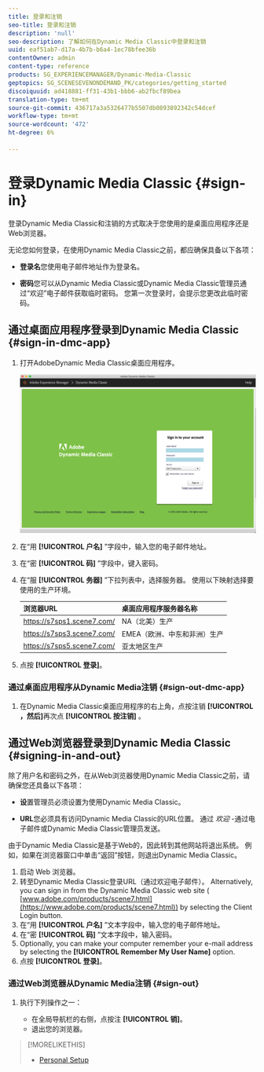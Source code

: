 ```yaml
---
title: 登录和注销
seo-title: 登录和注销
description: 'null'
seo-description: 了解如何在Dynamic Media Classic中登录和注销
uuid: eaf51ab7-d17a-4b7b-b6a4-1ec78bfee36b
contentOwner: admin
content-type: reference
products: SG_EXPERIENCEMANAGER/Dynamic-Media-Classic
geptopics: SG_SCENESEVENONDEMAND_PK/categories/getting_started
discoiquuid: ad418881-ff31-43b1-bbb6-ab2fbcf89bea
translation-type: tm+mt
source-git-commit: 436717a3a5326477b5507db0893892342c54dcef
workflow-type: tm+mt
source-wordcount: '472'
ht-degree: 6%

---
```



<!-- UPDATE THIS TOPIC AFTER DECEMBER 31, 2020!!!!! -->

# 登录Dynamic Media Classic {#sign-in}

登录Dynamic Media Classic和注销的方式取决于您使用的是桌面应用程序还是Web浏览器。

无论您如何登录，在使用Dynamic Media Classic之前，都应确保具备以下各项：

* **登录名**&#x200B;您使用电子邮件地址作为登录名。

* **密码**&#x200B;您可以从Dynamic Media Classic或Dynamic Media Classic管理员通过“欢迎”电子邮件获取临时密码。 您第一次登录时，会提示您更改此临时密码。

## 通过桌面应用程序登录到Dynamic Media Classic {#sign-in-dmc-app}

1. 打开AdobeDynamic Media Classic桌面应用程序。

   ![Dynamic Media Classic登录](/help/assets/dmclassic-login1.png)

1. 在“用 **[!UICONTROL 户名]** ”字段中，输入您的电子邮件地址。
1. 在“密 **[!UICONTROL 码]** ”字段中，键入密码。
1. 在“服 **[!UICONTROL 务器]** ”下拉列表中，选择服务器。
使用以下映射选择要使用的生产环境。

   | 浏览器URL | 桌面应用程序服务器名称 |
   |---|---|
   | https://s7sps1.scene7.com/ | NA（北美）生产 |
   | https://s7sps3.scene7.com/ | EMEA（欧洲、中东和非洲）生产 |
   | https://s7sps5.scene7.com/ | 亚太地区生产 |

1. 点按 **[!UICONTROL 登录]**。

### 通过桌面应用程序从Dynamic Media注销 {#sign-out-dmc-app}

1. 在Dynamic Media Classic桌面应用程序的右上角，点按注销 **[!UICONTROL ，然后]**&#x200B;再次点 **[!UICONTROL 按注销]** 。

## 通过Web浏览器登录到Dynamic Media Classic {#signing-in-and-out}

除了用户名和密码之外，在从Web浏览器使用Dynamic Media Classic之前，请确保您还具备以下各项：

* **设**&#x200B;置管理员必须设置为使用Dynamic Media Classic。

* **URL**&#x200B;您必须具有访问Dynamic Media Classic的URL位置。 通过 
*欢迎* -通过电子邮件或Dynamic Media Classic管理员发送。

由于Dynamic Media Classic是基于Web的，因此转到其他网站将退出系统。 例如，如果在浏览器窗口中单击“返回”按钮，则退出Dynamic Media Classic。

1. 启动 Web 浏览器。
1. 转至Dynamic Media Classic登录URL（通过欢迎电子邮件）。 Alternatively, you can sign in from the Dynamic Media Classic web site ( [www.adobe.com/products/scene7.html](https://www.adobe.com/products/scene7.html)) by selecting the Client Login button.
1. 在“用 **[!UICONTROL 户名]** ”文本字段中，输入您的电子邮件地址。
1. 在“密 **[!UICONTROL 码]** ”文本字段中，输入密码。
1. Optionally, you can make your computer remember your e-mail address by selecting the **[!UICONTROL Remember My User Name]** option.
1. 点按 **[!UICONTROL 登录]**。

### 通过Web浏览器从Dynamic Media注销 {#sign-out}

1. 执行下列操作之一：

   * 在全局导航栏的右侧，点按注 **[!UICONTROL 销]**。
   * 退出您的浏览器。

>[!MORELIKETHIS]
>
>* [Personal Setup](personal-setup.md#personal_setup)

